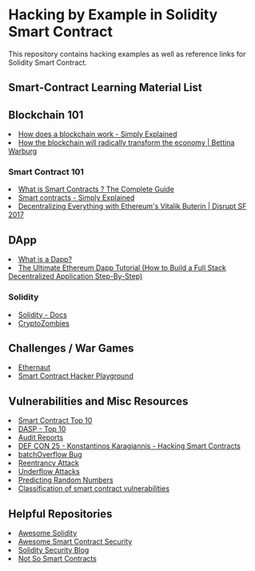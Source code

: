 # Hacking by Example in Solidity Smart Contract

This repository contains hacking examples as well as reference links for Solidity Smart Contract.

## Smart-Contract Learning Material List

<h2>Blockchain 101</h2>

<li><a href="https://youtu.be/SSo_EIwHSd4">How does a blockchain work - Simply Explained</a></li>
<li><a href="https://youtu.be/RplnSVTzvnU">How the blockchain will radically transform the economy | Bettina Warburg</a></li>

<h3>Smart Contract 101</h3>

<li><a href="https://thecoinmill.com/what-is-smart-contracts/">What is Smart Contracts ? The Complete Guide</a></li>
<li><a href="https://youtu.be/ZE2HxTmxfrI">Smart contracts - Simply Explained</a></li>
<li><a href="https://youtu.be/WSN5BaCzsbo">Decentralizing Everything with Ethereum's Vitalik Buterin | Disrupt SF 2017</a></li>

<h2> DApp </h2>

<li><a href="https://youtu.be/CDQX8inMCt0">What is a Dapp?</a></li>
<li> <a href="http://www.dappuniversity.com/articles/the-ultimate-ethereum-dapp-tutorial">The Ultimate Ethereum Dapp Tutorial (How to Build a Full Stack Decentralized Application Step-By-Step)</a></li>

<h3>Solidity</h3>

<li><a href="https://docs.soliditylang.org/en/v0.8.17/">Solidity - Docs </a> </li>
<li><a href="https://cryptozombies.io/">CryptoZombies </a></li>

<h2> Challenges / War Games </h2>

<li> <a href="https://ethernaut.zeppelin.solutions/">Ethernaut</a> </li>
<li><a href="https://github.com/thec00n/Smart-Contract-Hacker-Playground">Smart Contract Hacker Playground </a></li>

<h2> Vulnerabilities and Misc Resources</h2>

<li><a href="https://www.owasp.org/index.php/Smart_Contract_Top_10">Smart Contract Top 10</a></li>
<li><a href="https://dasp.co/">DASP - Top 10</a></li>
<li><a href="https://blog.zeppelin.solutions/tagged/security">Audit Reports</a></li>
<li><a href="https://youtu.be/WIEessi3ntk">DEF CON 25 - Konstantinos Karagiannis - Hacking Smart Contracts</a></li>
<li><a href="https://medium.com/@peckshield/alert-new-batchoverflow-bug-in-multiple-erc20-smart-contracts-cve-2018-10299-511067db6536">batchOverflow Bug</a></li>
<li><a href="https://medium.com/@JusDev1988/reentrancy-attack-on-a-smart-contract-677eae1300f2">Reentrancy Attack</a></li>
<li><a href="https://blockgeeks.com/guides/underflow-attacks-smart-contracts/">Underflow Attacks </a></li>
<li><a href="https://blog.positive.com/predicting-random-numbers-in-ethereum-smart-contracts-e5358c6b8620">Predicting Random Numbers</a></li>
<li><a href="https://github.com/smartdec/classification">Classification of smart contract vulnerabilities</a></li>

<h2>Helpful Repositories</h2>

<li><a href="https://github.com/bkrem/awesome-solidity">Awesome Solidity</a></li>
<li><a href="https://github.com/saeidshirazi/Awesome-Smart-Contract-Security">Awesome Smart Contract Security</a></li>
<li><a href="https://github.com/sigp/solidity-security-blog">Solidity Security Blog</a></li>
<li><a href="https://github.com/crytic/not-so-smart-contracts">Not So Smart Contracts</a></li>
